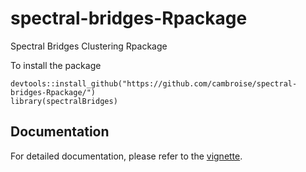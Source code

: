 # spectral-bridges-Rpackage
 Spectral Bridges Clustering Rpackage

To install the package 

```{r}
devtools::install_github("https://github.com/cambroise/spectral-bridges-Rpackage/")
library(spectralBridges)
```

## Documentation

For detailed documentation, please refer to the [vignette](https://github.com/cambroise/spectral-bridges-Rpackage/main/doc/spectral_bridges_vignette.html).
